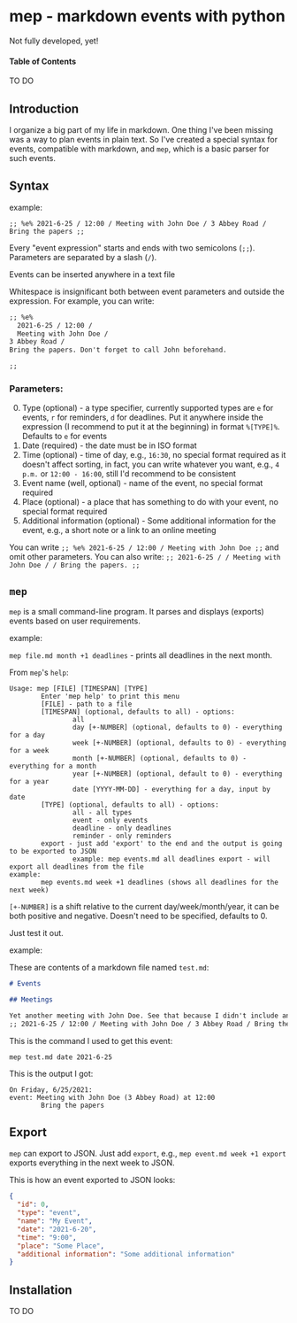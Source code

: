 # mep - markdown events with python

Not fully developed, yet!

#### Table of Contents

TO DO

## Introduction

I organize a big part of my life in markdown. One thing I've been missing was a way to plan events in plain text. So I've created a special syntax for events, compatible with markdown, and `mep`, which is a basic parser for such events.

## Syntax

example:

`;; %e% 2021-6-25 / 12:00 / Meeting with John Doe / 3 Abbey Road / Bring the papers ;;`

Every "event expression" starts and ends with two semicolons (`;;`). Parameters are separated by a slash (`/`).

Events can be inserted anywhere in a text file

Whitespace is insignificant both between event parameters and outside the expression. For example, you can write:

```markdown
;; %e%
  2021-6-25 / 12:00 /
  Meeting with John Doe /
3 Abbey Road /
Bring the papers. Don't forget to call John beforehand.

;;
```

### Parameters:

0. Type (optional) - a type specifier, currently supported types are `e` for events, `r` for reminders, `d` for deadlines. Put it anywhere inside the expression (I recommend to put it at the beginning) in format `%[TYPE]%`. Defaults to `e` for events
1. Date (required) - the date must be in ISO format
2. Time (optional) - time of day, e.g., `16:30`, no special format required as it doesn't affect sorting, in fact, you can write whatever you want, e.g., `4 p.m.` or `12:00 - 16:00`, still I'd recommend to be consistent
3. Event name (well, optional) - name of the event, no special format required
4. Place (optional) - a place that has something to do with your event, no special format required
5. Additional information (optional) - Some additional information for the event, e.g., a short note or a link to an online meeting

You can write `;; %e% 2021-6-25 / 12:00 / Meeting with John Doe ;;` and omit other parameters. You can also write: `;; 2021-6-25 / / Meeting with John Doe / / Bring the papers. ;;`

## `mep`

`mep` is a small command-line program. It parses and displays (exports) events based on user requirements.

example:

`mep file.md month +1 deadlines` - prints all deadlines in the next month.

From `mep`'s `help`:

```text
Usage: mep [FILE] [TIMESPAN] [TYPE]
        Enter 'mep help' to print this menu
        [FILE] - path to a file
        [TIMESPAN] (optional, defaults to all) - options:
                all
                day [+-NUMBER] (optional, defaults to 0) - everything for a day
                week [+-NUMBER] (optional, defaults to 0) - everything for a week
                month [+-NUMBER] (optional, defaults to 0) - everything for a month
                year [+-NUMBER] (optional, default to 0) - everything for a year
                date [YYYY-MM-DD] - everything for a day, input by date
        [TYPE] (optional, defaults to all) - options:
                all - all types
                event - only events
                deadline - only deadlines
                reminder - only reminders
        export - just add 'export' to the end and the output is going to be exported to JSON
                example: mep events.md all deadlines export - will export all deadlines from the file
example:
        mep events.md week +1 deadlines (shows all deadlines for the next week)

```

`[+-NUMBER]` is a shift relative to the current day/week/month/year, it can be both positive and negative. Doesn't need to be specified, defaults to 0.

Just test it out.

example:

These are contents of a markdown file named `test.md`:

```markdown
# Events

## Meetings

Yet another meeting with John Doe. See that because I didn't include any type specifier, the parser set it to event.
;; 2021-6-25 / 12:00 / Meeting with John Doe / 3 Abbey Road / Bring the papers ;;
```

This is the command I used to get this event:

`mep test.md date 2021-6-25`

This is the output I got:

```text
On Friday, 6/25/2021:
event: Meeting with John Doe (3 Abbey Road) at 12:00
        Bring the papers
```

## Export

`mep` can export to JSON. Just add `export`, e.g., `mep event.md week +1 export` exports everything in the next week to JSON.

This is how an event exported to JSON looks:

```json
{
  "id": 0,
  "type": "event",
  "name": "My Event",
  "date": "2021-6-20",
  "time": "9:00",
  "place": "Some Place",
  "additional information": "Some additional information"
}
```

## Installation

TO DO
